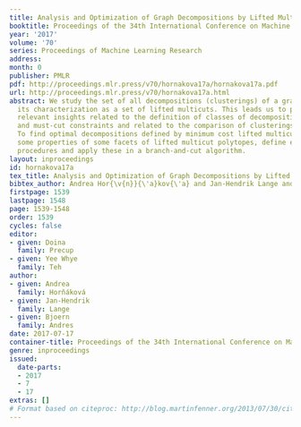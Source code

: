 ```yaml
---
title: Analysis and Optimization of Graph Decompositions by Lifted Multicuts
booktitle: Proceedings of the 34th International Conference on Machine Learning
year: '2017'
volume: '70'
series: Proceedings of Machine Learning Research
address: 
month: 0
publisher: PMLR
pdf: http://proceedings.mlr.press/v70/hornakova17a/hornakova17a.pdf
url: http://proceedings.mlr.press/v70/hornakova17a.html
abstract: We study the set of all decompositions (clusterings) of a graph through
  its characterization as a set of lifted multicuts. This leads us to practically
  relevant insights related to the definition of classes of decompositions by must-join
  and must-cut constraints and related to the comparison of clusterings by metrics.
  To find optimal decompositions defined by minimum cost lifted multicuts, we establish
  some properties of some facets of lifted multicut polytopes, define efficient separation
  procedures and apply these in a branch-and-cut algorithm.
layout: inproceedings
id: hornakova17a
tex_title: Analysis and Optimization of Graph Decompositions by Lifted Multicuts
bibtex_author: Andrea Hor{\v{n}}{\'a}kov{\'a} and Jan-Hendrik Lange and Bjoern Andres
firstpage: 1539
lastpage: 1548
page: 1539-1548
order: 1539
cycles: false
editor:
- given: Doina
  family: Precup
- given: Yee Whye
  family: Teh
author:
- given: Andrea
  family: Horňáková
- given: Jan-Hendrik
  family: Lange
- given: Bjoern
  family: Andres
date: 2017-07-17
container-title: Proceedings of the 34th International Conference on Machine Learning
genre: inproceedings
issued:
  date-parts:
  - 2017
  - 7
  - 17
extras: []
# Format based on citeproc: http://blog.martinfenner.org/2013/07/30/citeproc-yaml-for-bibliographies/
---
```

